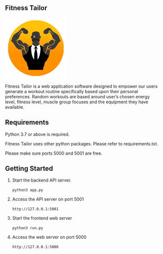 ## Fitness Tailor

<html>

<img src="static/images/logo.png" width="200">

</html>

Fitness Tailor is a web application software designed to empower our users generate a workout routine specifically based upon their personal preferences. Random workouts are based around user’s chosen energy level, fitness level, muscle group focuses and the equipment they have available. 

## Requirements

Python 3.7 or above is required.

Fitness Tailor uses other python packages. Please refer to requirements.txt.

Please make sure ports 5000 and 5001 are free.

## Getting Started

1. Start the backend API server.

   `python3 app.py`

2. Access the API server on port 5001

    `http://127.0.0.1:5001`

3. Start the frontend web server

    `python3 run.py`

4. Access the web server on port 5000

    `http://127.0.0.1:5000`

